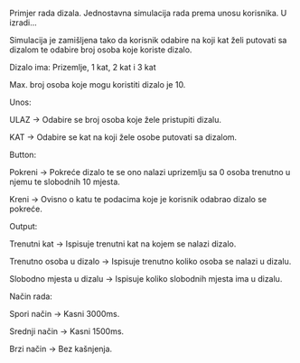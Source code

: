 Primjer rada dizala. Jednostavna simulacija rada prema unosu korisnika. U izradi...

Simulacija je zamišljena tako da korisnik odabire na koji kat želi putovati sa dizalom te odabire broj osoba koje koriste dizalo.

Dizalo ima: Prizemlje, 1 kat, 2 kat i 3 kat

Max. broj osoba koje mogu koristiti dizalo je 10.



Unos:

ULAZ -> Odabire se broj osoba koje žele pristupiti dizalu.

KAT -> Odabire se kat na koji žele osobe putovati sa dizalom.



Button:

Pokreni -> Pokreće dizalo te se ono nalazi uprizemlju sa 0 osoba trenutno u njemu te slobodnih 10 mjesta.

Kreni -> Ovisno o katu te podacima koje je korisnik odabrao dizalo se pokreće.



Output:

Trenutni kat -> Ispisuje trenutni kat na kojem se nalazi dizalo.

Trenutno osoba u dizalo -> Ispisuje trenutno koliko osoba se nalazi u dizalu.

Slobodno mjesta u dizalu -> Ispisuje koliko slobodnih mjesta ima u dizalu.



Način rada:

Spori način -> Kasni 3000ms.

Srednji način -> Kasni 1500ms.

Brzi način -> Bez kašnjenja.
